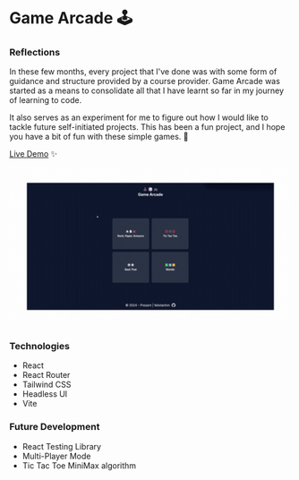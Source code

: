 # Game Arcade 🕹️

### Reflections

In these few months, every project that I've done was with some form of guidance and structure provided by a course provider. Game Arcade was started as a means to consolidate all that I have learnt so far in my journey of learning to code.

It also serves as an experiment for me to figure out how I would like to tackle future self-initiated projects. This has been a fun project, and I hope you have a bit of fun with these simple games. 🙂

[Live Demo](https://game-arcade.pages.dev/) ✨

![lifeinvader-demo](./src/assets/game-arcade.gif)

### Technologies

- React
- React Router
- Tailwind CSS
- Headless UI
- Vite

### Future Development

- React Testing Library
- Multi-Player Mode
- Tic Tac Toe MiniMax algorithm
